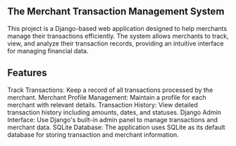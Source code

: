 ## The Merchant Transaction Management System
This project is a Django-based web application designed to help merchants manage their transactions efficiently. 
The system allows merchants to track, view, and analyze their transaction records, providing an intuitive interface for managing financial data.

  
## Features
Track Transactions: Keep a record of all transactions processed by the merchant.
Merchant Profile Management: Maintain a profile for each merchant with relevant details.
Transaction History: View detailed transaction history including amounts, dates, and statuses.
Django Admin Interface: Use Django's built-in admin panel to manage transactions and merchant data.
SQLite Database: The application uses SQLite as its default database for storing transaction and merchant information.
